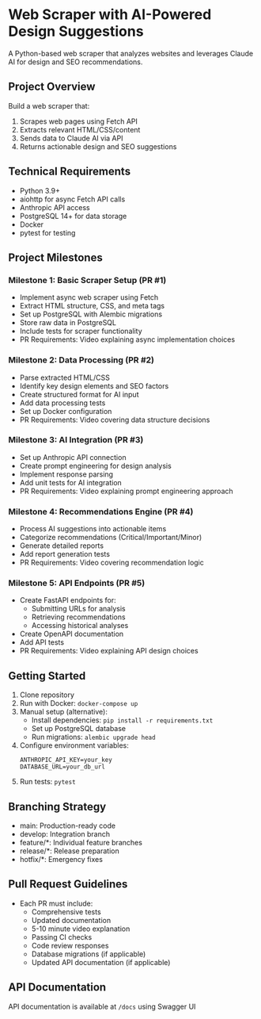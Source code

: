 # Web Scraper with AI-Powered Design Suggestions

A Python-based web scraper that analyzes websites and leverages Claude AI for design and SEO recommendations.

## Project Overview
Build a web scraper that:
1. Scrapes web pages using Fetch API
2. Extracts relevant HTML/CSS/content
3. Sends data to Claude AI via API
4. Returns actionable design and SEO suggestions

## Technical Requirements
- Python 3.9+
- aiohttp for async Fetch API calls
- Anthropic API access
- PostgreSQL 14+ for data storage
- Docker
- pytest for testing

## Project Milestones

### Milestone 1: Basic Scraper Setup (PR #1)
- Implement async web scraper using Fetch
- Extract HTML structure, CSS, and meta tags
- Set up PostgreSQL with Alembic migrations
- Store raw data in PostgreSQL
- Include tests for scraper functionality
- PR Requirements: Video explaining async implementation choices

### Milestone 2: Data Processing (PR #2)
- Parse extracted HTML/CSS
- Identify key design elements and SEO factors
- Create structured format for AI input
- Add data processing tests
- Set up Docker configuration
- PR Requirements: Video covering data structure decisions

### Milestone 3: AI Integration (PR #3)
- Set up Anthropic API connection
- Create prompt engineering for design analysis
- Implement response parsing
- Add unit tests for AI integration
- PR Requirements: Video explaining prompt engineering approach

### Milestone 4: Recommendations Engine (PR #4)
- Process AI suggestions into actionable items
- Categorize recommendations (Critical/Important/Minor)
- Generate detailed reports
- Add report generation tests
- PR Requirements: Video covering recommendation logic

### Milestone 5: API Endpoints (PR #5)
- Create FastAPI endpoints for:
  - Submitting URLs for analysis
  - Retrieving recommendations
  - Accessing historical analyses
- Create OpenAPI documentation
- Add API tests
- PR Requirements: Video explaining API design choices

## Getting Started

1. Clone repository
2. Run with Docker: `docker-compose up`
3. Manual setup (alternative):
   - Install dependencies: `pip install -r requirements.txt`
   - Set up PostgreSQL database
   - Run migrations: `alembic upgrade head`
4. Configure environment variables:
   ```
   ANTHROPIC_API_KEY=your_key
   DATABASE_URL=your_db_url
   ```
5. Run tests: `pytest`

## Branching Strategy
- main: Production-ready code
- develop: Integration branch
- feature/*: Individual feature branches
- release/*: Release preparation
- hotfix/*: Emergency fixes

## Pull Request Guidelines
- Each PR must include:
  - Comprehensive tests
  - Updated documentation
  - 5-10 minute video explanation
  - Passing CI checks
  - Code review responses
  - Database migrations (if applicable)
  - Updated API documentation (if applicable)

## API Documentation
API documentation is available at `/docs` using Swagger UI